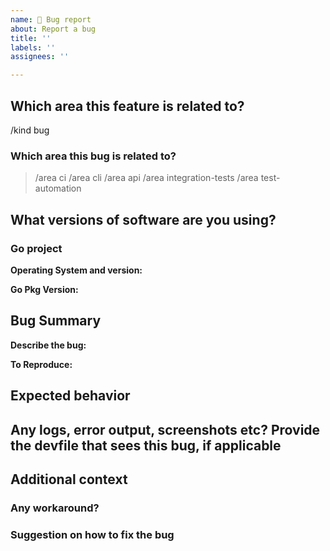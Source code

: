 ```yaml
---
name: 🐞 Bug report
about: Report a bug
title: ''
labels: ''
assignees: ''

---
```


## Which area this feature is related to?

/kind bug

<!--

Welcome! - We kindly ask you to:

  1. Fill out the issue template below

Thanks for understanding and for contributing to the project!

-->

### Which area this bug is related to?

<!--
    Uncomment appropriate `/area` lines, and delete the rest.
    For example, `> /area api` would simply become: `/area api`
-->

> /area ci
> /area cli
> /area api
> /area integration-tests
> /area test-automation

## What versions of software are you using?

### Go project

**Operating System and version:**

**Go Pkg Version:**

## Bug Summary

**Describe the bug:**

<!--
    A clear and concise description of what the bug is.
-->

**To Reproduce:**

<!--
    Steps to reproduce the behavior.
-->

## Expected behavior

<!--
    A clear and concise description of what you expected to happen.
-->

## Any logs, error output, screenshots etc? Provide the devfile that sees this bug, if applicable

<!--
To get logs:
    ci: please copy the github workflow output
    api: please copy the terminal output
    cli: please copy the terminal output
    test-automation: please copy the terminal output
-->

## Additional context

<!--
    Add any other context about the problem here.
-->

### Any workaround?

<!--
    Describe the workaround if applicable.
-->

### Suggestion on how to fix the bug

<!--
    Provide suggestion on how to fix the bug upon your investigation, if applicable.
-->
